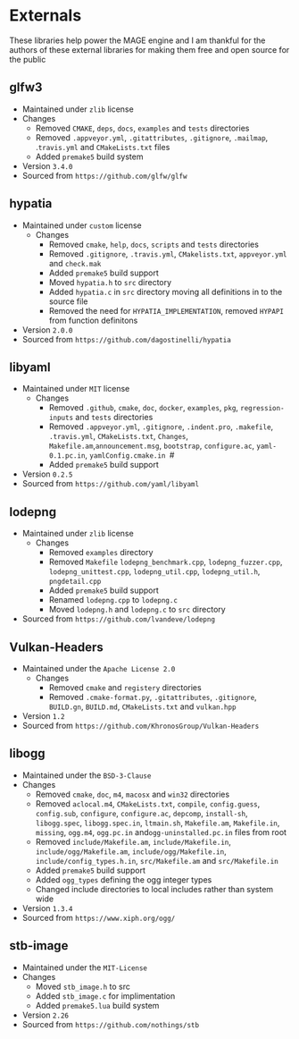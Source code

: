 # Externals

These libraries help power the MAGE engine and I am thankful for the authors of these external libraries for making them free and open source for the public

## glfw3
- Maintained under `zlib` license
- Changes 
    - Removed `CMAKE`, `deps`, `docs`, `examples` and `tests` directories
    - Removed `.appveyor.yml`,  `.gitattributes`, `.gitignore`, `.mailmap`, .`travis.yml` and `CMakeLists.txt` files
    - Added `premake5` build system
- Version `3.4.0`
- Sourced from `https://github.com/glfw/glfw`

## hypatia
- Maintained under `custom` license
  - Changes
    - Removed `cmake`, `help`, `docs`, `scripts` and `tests` directories
    - Removed `.gitignore`, `.travis.yml`, `CMakelists.txt`, `appveyor.yml` and `check.mak`
    - Added `premake5` build support
    - Moved `hypatia.h` to `src` directory
    - Added `hypatia.c` in `src` directory moving all definitions in to the source file
    - Removed the need for `HYPATIA_IMPLEMENTATION`, removed `HYPAPI` from function definitons
- Version `2.0.0`
- Sourced from `https://github.com/dagostinelli/hypatia`

## libyaml
- Maintained under `MIT` license
  - Changes
    - Removed `.github`, `cmake`, `doc`, `docker`, `examples`, `pkg`, `regression-inputs` and `tests` directories
    - Removed `.appveyor.yml`, `.gitignore`, `.indent.pro`, `.makefile`, `.travis.yml`, `CMakeLists.txt`, `Changes`, `Makefile.am`,`announcement.msg`, `bootstrap`, `configure.ac`, `yaml-0.1.pc.in`, `yamlConfig.cmake.in `#
    - Added `premake5` build support 
- Version `0.2.5`
- Sourced from `https://github.com/yaml/libyaml`

## lodepng
- Maintained under `zlib` license
  - Changes
    - Removed `examples` directory
    - Removed `Makefile` `lodepng_benchmark.cpp`, `lodepng_fuzzer.cpp`, `lodepng_unittest.cpp`, `lodepng_util.cpp`, `lodepng_util.h`, `pngdetail.cpp`
    - Added `premake5` build support
    - Renamed `lodepng.cpp` to `lodepng.c`
    - Moved `lodepng.h` and `lodepng.c` to `src` directory
- Sourced from `https://github.com/lvandeve/lodepng`

## Vulkan-Headers
- Maintained under the `Apache License 2.0`
  - Changes
    - Removed `cmake` and `registery` directories
    - Removed `.cmake-format.py`, `.gitattributes`, `.gitignore`, `BUILD.gn`, `BUILD.md`, `CMakeLists.txt` and `vulkan.hpp`
- Version `1.2`
- Sourced from `https://github.com/KhronosGroup/Vulkan-Headers`

## libogg
- Maintained under the `BSD-3-Clause`
- Changes
  - Removed `cmake`, `doc`, `m4`, `macosx` and `win32` directories
  - Removed `aclocal.m4`, `CMakeLists.txt`, `compile`, `config.guess`, `config.sub`, `configure`, `configure.ac`, `depcomp`, `install-sh`, `libogg.spec`, `libogg.spec.in`, `ltmain.sh`, `Makefile.am`, `Makefile.in`, `missing`, `ogg.m4`, `ogg.pc.in` and`ogg-uninstalled.pc.in` files from root
  - Removed `include/Makefile.am`, `include/Makefile.in`, `include/ogg/Makefile.am`, `include/ogg/Makefile.in`, `include/config_types.h.in`, `src/Makefile.am` and `src/Makefile.in`
  - Added `premake5` build support
  - Added `ogg_types` defining the ogg integer types
  - Changed include directories to local includes rather than system wide
- Version `1.3.4`
- Sourced from `https://www.xiph.org/ogg/`

## stb-image
- Maintained under the `MIT-License`
- Changes
  - Moved `stb_image.h` to src
  - Added `stb_image.c` for implimentation
  - Added `premake5.lua` build system
- Version `2.26`
- Sourced from `https://github.com/nothings/stb`